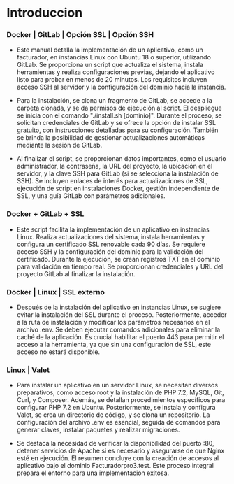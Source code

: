 
# Introduccion

### Docker | GitLab | Opción SSL | Opción SSH

- Este manual detalla la implementación de un aplicativo, como un facturador, en instancias Linux con Ubuntu 18 o superior, utilizando GitLab. Se proporciona un script que actualiza el sistema, instala herramientas y realiza configuraciones previas, dejando el aplicativo listo para probar en menos de 20 minutos. Los requisitos incluyen acceso SSH al servidor y la configuración del dominio hacia la instancia.

- Para la instalación, se clona un fragmento de GitLab, se accede a la carpeta clonada, y se da permisos de ejecución al script. El despliegue se inicia con el comando "./install.sh [dominio]". Durante el proceso, se solicitan credenciales de GitLab y se ofrece la opción de instalar SSL gratuito, con instrucciones detalladas para su configuración. También se brinda la posibilidad de gestionar actualizaciones automáticas mediante la sesión de GitLab.

- Al finalizar el script, se proporcionan datos importantes, como el usuario administrador, la contraseña, la URL del proyecto, la ubicación en el servidor, y la clave SSH para GitLab (si se selecciona la instalación de SSH). Se incluyen enlaces de interés para actualizaciones de SSL, ejecución de script en instalaciones Docker, gestión independiente de SSL, y una guía GitLab con parámetros adicionales.
 


### Docker + GitLab + SSL

- Este script facilita la implementación de un aplicativo en instancias Linux. Realiza actualizaciones del sistema, instala herramientas y configura un certificado SSL renovable cada 90 días. Se requiere acceso SSH y la configuración del dominio para la validación del certificado. Durante la ejecución, se crean registros TXT en el dominio para validación en tiempo real. Se proporcionan credenciales y URL del proyecto GitLab al finalizar la instalación.


### Docker | Linux | SSL externo

- Después de la instalación del aplicativo en instancias Linux, se sugiere evitar la instalación del SSL durante el proceso. Posteriormente, acceder a la ruta de instalación y modificar los parámetros necesarios en el archivo .env. Se deben ejecutar comandos adicionales para eliminar la caché de la aplicación. Es crucial habilitar el puerto 443 para permitir el acceso a la herramienta, ya que sin una configuración de SSL, este acceso no estará disponible.

### Linux | Valet

- Para instalar un aplicativo en un servidor Linux, se necesitan diversos preparativos, como acceso root y la instalación de PHP 7.2, MySQL, Git, Curl, y Composer. Además, se detallan procedimientos específicos para configurar PHP 7.2 en Ubuntu. Posteriormente, se instala y configura Valet, se crea un directorio de código, y se clona un repositorio. La configuración del archivo .env es esencial, seguida de comandos para generar claves, instalar paquetes y realizar migraciones.

- Se destaca la necesidad de verificar la disponibilidad del puerto :80, detener servicios de Apache si es necesario y asegurarse de que Nginx esté en ejecución. El resumen concluye con la creación de accesos al aplicativo bajo el dominio Facturadorpro3.test. Este proceso integral prepara el entorno para una implementación exitosa.